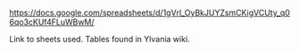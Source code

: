 https://docs.google.com/spreadsheets/d/1gVrl_OyBkJUYZsmCKigVCUty_q06qo3cKUf4FLuWBwM/

Link to sheets used.
Tables found in Ylvania wiki.

